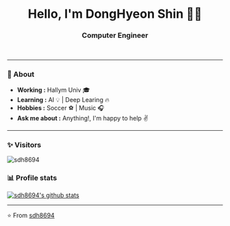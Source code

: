 <h1 align="center"> Hello, I'm DongHyeon Shin 👨‍💻 </h1>

<h3 align="center">  Computer Engineer </h3> <br>

---------------------------------------------------------------------------------------------------------------------------------------------------------------------------------
### 🤔 About
-  **Working :**  Hallym Univ 🎓
-  **Learning :** AI 💡 | Deep Learing :fire:	
-  **Hobbies :** Soccer :soccer: | Music :headphones:
-  **Ask me about :** Anything!, I'm happy to help :v:

---------------------------------------------------------------------------------------------------------------------------------------------------------------------------------
### ✨ Visitors 

<p align="left"> <img src="https://komarev.com/ghpvc/?username=sdh8694" alt="sdh8694" /> </p>

### 📊 Profile stats

[![sdh8694's github stats](https://github-readme-stats.vercel.app/api?username=sdh8694&show_icons=true&title_color=fff&icon_color=79ff97&text_color=9f9f9f&bg_color=151515)](https://github.com/sd8694/github-readme-stats)

<link rel="stylesheet" href="https://cdn.jsdelivr.net/gh/devicons/devicon@master/devicon.min.css">

-------------------------------------------------------------------------------------------------------------------------------------------------------------------------------

⭐️ From [sdh8694](http://www.github.com/sdh8694)
